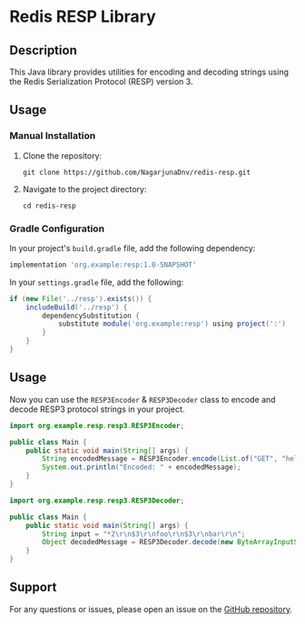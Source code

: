 # Redis RESP Library

## Description

This Java library provides utilities for encoding and decoding strings using the Redis Serialization Protocol (RESP) version 3.

## Usage

### Manual Installation

1. Clone the repository:

    ```
    git clone https://github.com/NagarjunaDnv/redis-resp.git
    ```

2. Navigate to the project directory:

    ```
    cd redis-resp
    ```

### Gradle Configuration

In your project's `build.gradle` file, add the following dependency:

```groovy
implementation 'org.example:resp:1.0-SNAPSHOT'
```

In your `settings.gradle` file, add the following:

```groovy
if (new File('../resp').exists()) {
    includeBuild('../resp') {
        dependencySubstitution {
            substitute module('org.example:resp') using project(':')
        }
    }
}
```

## Usage

Now you can use the `RESP3Encoder` &  `RESP3Decoder` class to encode and decode RESP3 protocol strings in your project.

```java
import org.example.resp.resp3.RESP3Encoder;

public class Main {
    public static void main(String[] args) {
        String encodedMessage = RESP3Encoder.encode(List.of("GET", "hello"));
        System.out.println("Encoded: " + encodedMessage);
    }
}
```

```java
import org.example.resp.resp3.RESP3Decoder;

public class Main {
    public static void main(String[] args) {
        String input = "*2\r\n$3\r\nfoo\r\n$3\r\nbar\r\n";
        Object decodedMessage = RESP3Decoder.decode(new ByteArrayInputStream(input.getBytes()));
    }
}
```

## Support

For any questions or issues, please open an issue on the [GitHub repository](https://github.com/NagarjunaDnv/redis-resp).
